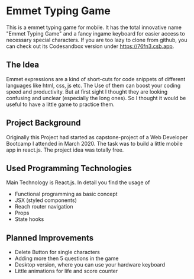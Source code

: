 
# Emmet Typing Game

This is a emmet typing game for mobile. It has the total innovative name "Emmet Typing Game" and a fancy ingame keyboard for easier access to necessary special characters. If you are too lazy to clone from github, you can check out its Codesandbox version under https://76fn3.csb.app.

## The Idea

Emmet expressions are a kind of short-cuts for code snippets of different languages like html, css, js etc. The Use of them can boost your coding speed and productivity. But at first sight I thought they are looking confusing and unclear (especially the long ones). So I thought it would be useful to have a little game to practice them.

## Project Background

Originally this Project had started as capstone-project of a Web Developer Bootcamp I attended in March 2020. The task was to build a little mobile app in react.js. The project idea was totally free.

## Used Programming Technologies

Main Technology is React.js. In detail you find the usage of 
 - Functional programming as basic concept
 - JSX (styled components)
 - Reach router navigation
 - Props
 - State hooks

## Planned Improvements
- Delete Button for single characters
- Adding more then 5 questions in the game
- Desktop version, where you can use your hardware keyboard
- Little animations for life and score counter


